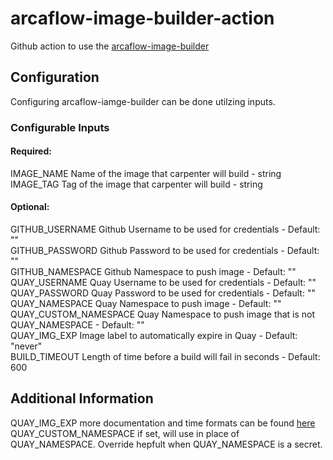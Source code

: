 # arcaflow-image-builder-action
Github action to use the [arcaflow-image-builder](https://github.com/arcalot/arcaflow-plugin-image-builder)

## Configuration
Configuring arcaflow-iamge-builder can be done utilzing inputs.

### Configurable Inputs

#### Required:
IMAGE_NAME Name of the image that carpenter will build - string  
IMAGE_TAG Tag of the image that carpenter will build - string  

#### Optional:
GITHUB_USERNAME Github Username to be used for credentials - Default: ""  
GITHUB_PASSWORD Github Password to be used for credentials - Default: ""  
GITHUB_NAMESPACE Github Namespace to push image - Default: ""  
QUAY_USERNAME Quay Username to be used for credentials - Default: ""  
QUAY_PASSWORD Quay Password to be used for credentials - Default: ""  
QUAY_NAMESPACE Quay Namespace to push image - Default: ""  
QUAY_CUSTOM_NAMESPACE Quay Namespace to push image that is not QUAY_NAMESPACE - Default: ""  
QUAY_IMG_EXP Image label to automatically expire in Quay - Default: "never"  
BUILD_TIMEOUT Length of time before a build will fail in seconds - Default: 600  

## Additional Information
QUAY_IMG_EXP more documentation and time formats can be found [here](https://docs.projectquay.io/use_quay.html#:~:text=Setting%20tag%20expiration%20from%20a%20Dockerfile)  
QUAY_CUSTOM_NAMESPACE if set, will use in place of QUAY_NAMESPACE. Override hepfult when QUAY_NAMESPACE is a secret.
